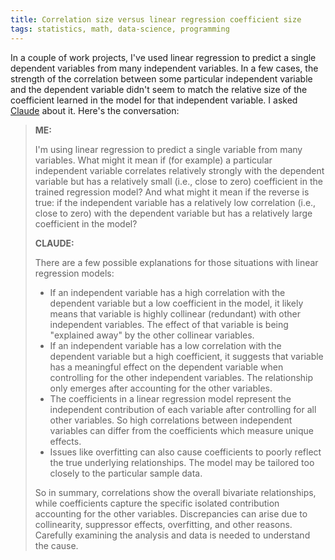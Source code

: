 ```yaml
---
title: Correlation size versus linear regression coefficient size
tags: statistics, math, data-science, programming
---
```


In a couple of work projects, I've used linear regression to predict a single dependent variables from many independent variables. In a few cases, the strength of the correlation between some particular independent variable and the dependent variable didn't seem to match the relative size of the coefficient learned in the model for that independent variable. I asked [Claude](https://claude.ai/) about it. Here's the conversation:

> **ME:**
>
> I'm using linear regression to predict a single variable from many variables. What might it mean if (for example) a particular independent variable correlates relatively strongly with the dependent variable but has a relatively small (i.e., close to zero) coefficient in the trained regression model? And what might it mean if the reverse is true: if the independent variable has a relatively low correlation (i.e., close to zero) with the dependent variable but has a relatively large coefficient in the model?
>
> **CLAUDE:**
>
> There are a few possible explanations for those situations with linear regression models:
>
> - If an independent variable has a high correlation with the dependent variable but a low coefficient in the model, it likely means that variable is highly collinear (redundant) with other independent variables. The effect of that variable is being "explained away" by the other collinear variables.
> - If an independent variable has a low correlation with the dependent variable but a high coefficient, it suggests that variable has a meaningful effect on the dependent variable when controlling for the other independent variables. The relationship only emerges after accounting for the other variables.
> - The coefficients in a linear regression model represent the independent contribution of each variable after controlling for all other variables. So high correlations between independent variables can differ from the coefficients which measure unique effects.
> - Issues like overfitting can also cause coefficients to poorly reflect the true underlying relationships. The model may be tailored too closely to the particular sample data.
>
> So in summary, correlations show the overall bivariate relationships, while coefficients capture the specific isolated contribution accounting for the other variables. Discrepancies can arise due to collinearity, suppressor effects, overfitting, and other reasons. Carefully examining the analysis and data is needed to understand the cause.
